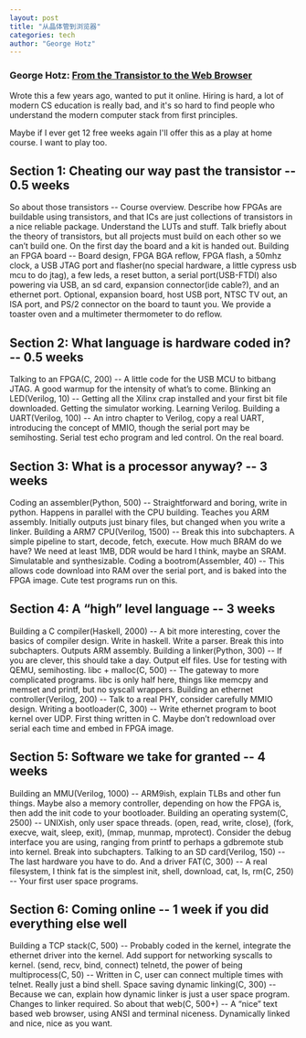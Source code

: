 ```yaml
---
layout: post
title: "从晶体管到浏览器"
categories: tech
author: "George Hotz"
---
```


### George Hotz: [From the Transistor to the Web Browser](https://github.com/geohot/fromthetransistor)

Wrote this a few years ago, wanted to put it online. Hiring is hard, a lot of modern CS education is really bad, and it's so hard to find people who understand the modern computer stack from first principles.

Maybe if I ever get 12 free weeks again I'll offer this as a play at home course. I want to play too.

## Section 1: Cheating our way past the transistor -- 0.5 weeks

So about those transistors -- Course overview. Describe how FPGAs are buildable using transistors, and that ICs are just collections of transistors in a nice reliable package. Understand the LUTs and stuff. Talk briefly about the theory of transistors, but all projects must build on each other so we can’t build one. On the first day the board and a kit is handed out.
Building an FPGA board -- Board design, FPGA BGA reflow, FPGA flash, a 50mhz clock, a USB JTAG port and flasher(no special hardware, a little cypress usb mcu to do jtag), a few leds, a reset button, a serial port(USB-FTDI) also powering via USB, an sd card, expansion connector(ide cable?), and an ethernet port. Optional, expansion board, host USB port, NTSC TV out, an ISA port, and PS/2 connector on the board to taunt you. We provide a toaster oven and a multimeter thermometer to do reflow.

## Section 2: What language is hardware coded in? -- 0.5 weeks

Talking to an FPGA(C, 200) -- A little code for the USB MCU to bitbang JTAG. A good warmup for the intensity of what’s to come.
Blinking an LED(Verilog, 10) -- Getting all the Xilinx crap installed and your first bit file downloaded. Getting the simulator working. Learning Verilog.
Building a UART(Verilog, 100) -- An intro chapter to Verilog, copy a real UART, introducing the concept of MMIO, though the serial port may be semihosting. Serial test echo program and led control. On the real board.

## Section 3: What is a processor anyway? -- 3 weeks

Coding an assembler(Python, 500) -- Straightforward and boring, write in python. Happens in parallel with the CPU building. Teaches you ARM assembly. Initially outputs just binary files, but changed when you write a linker.
Building a ARM7 CPU(Verilog, 1500) -- Break this into subchapters. A simple pipeline to start, decode, fetch, execute. How much BRAM do we have? We need at least 1MB, DDR would be hard I think, maybe an SRAM. Simulatable and synthesizable.
Coding a bootrom(Assembler, 40) -- This allows code download into RAM over the serial port, and is baked into the FPGA image. Cute test programs run on this.

## Section 4: A “high” level language -- 3 weeks

Building a C compiler(Haskell, 2000) -- A bit more interesting, cover the basics of compiler design. Write in haskell. Write a parser. Break this into subchapters. Outputs ARM assembly.
Building a linker(Python, 300) -- If you are clever, this should take a day. Output elf files. Use for testing with QEMU, semihosting.
libc + malloc(C, 500) -- The gateway to more complicated programs. libc is only half here, things like memcpy and memset and printf, but no syscall wrappers.
Building an ethernet controller(Verilog, 200) -- Talk to a real PHY, consider carefully MMIO design.
Writing a bootloader(C, 300) -- Write ethernet program to boot kernel over UDP. First thing written in C. Maybe don’t redownload over serial each time and embed in FPGA image.

## Section 5: Software we take for granted -- 4 weeks

Building an MMU(Verilog, 1000) -- ARM9ish, explain TLBs and other fun things. Maybe also a memory controller, depending on how the FPGA is, then add the init code to your bootloader.
Building an operating system(C, 2500) -- UNIXish, only user space threads. (open, read, write, close), (fork, execve, wait, sleep, exit), (mmap, munmap, mprotect). Consider the debug interface you are using, ranging from printf to perhaps a gdbremote stub into kernel. Break into subchapters.
Talking to an SD card(Verilog, 150) -- The last hardware you have to do. And a driver
FAT(C, 300) -- A real filesystem, I think fat is the simplest
init, shell, download, cat, ls, rm(C, 250) -- Your first user space programs.

## Section 6: Coming online -- 1 week if you did everything else well

Building a TCP stack(C, 500) -- Probably coded in the kernel, integrate the ethernet driver into the kernel. Add support for networking syscalls to kernel. (send, recv, bind, connect)
telnetd, the power of being multiprocess(C, 50) --  Written in C, user can connect multiple times with telnet. Really just a bind shell.
Space saving dynamic linking(C, 300) -- Because we can, explain how dynamic linker is just a user space program. Changes to linker required.
So about that web(C, 500+) -- A “nice” text based web browser, using ANSI and terminal niceness. Dynamically linked and nice, nice as you want.
